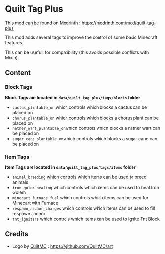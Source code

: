 # Quilt Tag Plus

<!-- modrinth_exclude.start -->

This mod can be found on [Modrinth](https://modrinth.com/) : https://modrinth.com/mod/quilt-tag-plus

<!-- modrinth_exclude.end -->

This mod adds several tags to improve the control of some basic Minecraft features.

This can be usefull for compatibility (this avoids possible conflicts with Mixin).

## Content

### Block Tags

**Block Tags are located in `data/quilt_tag_plus/tags/blocks` folder**

- `cactus_plantable_on` which controls which blocks a cactus can be placed on
- `chorus_plantable_on` which controls which blocks a chorus plant can be placed on
- `nether_wart_plantable_on`which controls which blocks a nether wart can be placed on
- `sugar_cane_plantable_on`which controls which blocks a sugar cane can be placed on

### Item Tags

**Item Tags are located in `data/quilt_tag_plus/tags/items` folder**

- `animal_breeding` which controls which items can be used to breed animals
- `iron_golem_healing` which controls which items can be used to heal Iron Golem
- `minecart_furnace_fuel` which controls which items can be used for Minecart with Furnace
- `respawn_anchor_charges` which controls which items can be used to fill respawn anchor
- `tnt_igniters` which controls which items can be used to ignite Tnt Block

## Credits

- Logo by [QuiltMC](https://quiltmc.org) : https://github.com/QuiltMC/art
